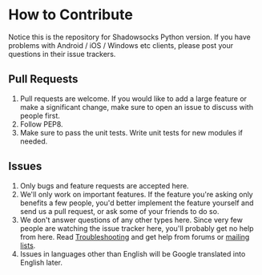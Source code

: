 # How to Contribute

Notice this is the repository for Shadowsocks Python version. If you have problems with Android / iOS / Windows etc clients, please post your questions in their issue trackers.

## Pull Requests

1. Pull requests are welcome. If you would like to add a large feature or make a significant change, make sure to open an issue to discuss with people first.
2. Follow PEP8.
3. Make sure to pass the unit tests. Write unit tests for new modules if needed.

## Issues

1. Only bugs and feature requests are accepted here.
2. We'll only work on important features. If the feature you're asking only benefits a few people, you'd better implement the feature yourself and send us a pull request, or ask some of your friends to do so.
3. We don't answer questions of any other types here. Since very few people are watching the issue tracker here, you'll probably get no help from here. Read [Troubleshooting] and get help from forums or [mailing lists].
4. Issues in languages other than English will be Google translated into English later.

[mailing lists]: https://groups.google.com/forum/#!forum/shadowsocks
[troubleshooting]: https://github.com/clowwindy/shadowsocks/wiki/Troubleshooting
